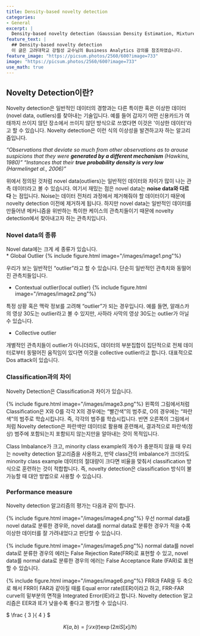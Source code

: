 ```yaml
---
title: Density-based novelty detection
categories: 
- General
excerpt: |
  Density-based novelty detection (Gaussian Density Estimation, Mixture of Gaussian, Kernel Density Estimation, LOF)
feature_text: |
  ## Density-based novelty detection
  이 글은 고려대학교 강필성 교수님의 Business Analytics 강의를 참조하였습니다.
feature_image: "https://picsum.photos/2560/600?image=733"
image: "https://picsum.photos/2560/600?image=733"
use_math: true
---
```


<h2> Novelty Detection이란? </h2> 

Novelty detection은 일반적인 데이터의 경향과는 다른 특이한 혹은 이상한 데이터(novel data, outliers)를 찾아내는 기술입니다. 예를 들어 갑자기 어떤 신용카드가 여태까지 쓰이지 않던 장소에서 쓰이지 않던 방식으로 쓰였다면 이것은 '이상한 데이터'라고 할 수 있습니다. Novelty detection은 이런 식의 이상성을 발견하고자 하는 알고리즘입니다.

<em> “Observations that deviate so much from other observations as to arouse suspicions that they were __generated by a different mechanism__ (Hawkins, 1980)”
“Instances that their __true probability density is very low__ (Harmelinget al., 2006)” </em>

위에서 정의된 것처럼 novel data(outliers)는 일반적인 데이터와 차이가 많이 나는 관측 데이터라고 볼 수 있습니다. 여기서 재밌는 점은 novel data는 __noise data와 다르다__ 는 점입니다. Noise는 데이터 전처리 과정에서 제거해줘야 할 데이터이기 때문에 novelty detection 이전에 제거하게 됩니다. 하지만 novel data는 일반적인 데이터를 만들어낸 메커니즘을 위반하는 특이한 케이스의 관측치들이기 때문에 novelty detection에서 찾아내고자 하는 관측치입니다.

<h3> Novel data의 종류 </h3>
Novel data에는 크게 세 종류가 있습니다. 
<br>
* Global Outlier
{% include figure.html image="/images/image1.png"%}

우리가 보는 일반적인 “outlier”라고 할 수 있습니다. 단순히 일반적인 관측치와 동떨어진 관측치들입니다.

* Contextual outlier(local outlier)
{% include figure.html image="/images/image2.png"%}

특정 상황 혹은 맥락 정보를 고려해 “outlier”가 되는 경우입니다. 예를 들면, 알래스카의 영상 30도는 outlier라고 볼 수 있지만, 사하라 사막의 영상 30도는 outlier가 아닐 수 있습니다.

* Collective outlier

개별적인 관측치들이 outlier가 아니더라도, 데이터의 부분집합이 집단적으로 전체 데이터로부터 동떨어진 움직임이 있다면 이것을 collective outlier라고 합니다. 대표적으로 Dos attack이 있습니다.

<h3> Classification과의 차이 </h3>
Novelty Detection은 Classification과 차이가 있습니다. 

{% include figure.html image="/images/image3.png"%}
왼쪽의 그림에서처럼 Classification은 X와 O를 각각 X의 경우에는 “빨간색”의 범주로, O의 경우에는 “파란색”의 범주로 학습시킵니다. 즉, 각각의 범주를 학습시킵니다.
반면 오른쪽의 그림에서처럼 Novelty detection은 파란색만 데이터로 활용해 훈련해서, 결과적으로 파란색(정상) 범주에 포함되는지 포함되지 않는지만을 알아내는 것이 목적입니다.

Class Imbalance가 크고, minority class example의 개수가 충분하지 않을 때 우리는 novelty detection 알고리즘을 사용하고, 만약 class간의 imbalance가 크더라도 minority class example 데이터의 절대량이 크다면 비율을 맞춰서 classification 방식으로 훈련하는 것이 적합합니다. 즉, novelty detection은 classification 방식이 불가능할 때 대안 방법으로 사용할 수 있습니다.

<h3> Performance measure </h3>
Novelty detection 알고리즘의 평가는 다음과 같이 합니다.

{% include figure.html image="/images/image4.png"%}
우선 normal data를 novel data로 분류한 경우와, novel data를 normal data로 분류한 경우가 적을 수록 이상한 데이터를 잘 가려내었다고 판단할 수 있습니다.

{% include figure.html image="/images/image5.png"%}
normal data를 novel data로 분류한 경우의 에러는 False Rejection Rate(FRR)로 표현할 수 있고, novel data를 normal data로 분류한 경우의 에러는 False Acceptance Rate (FAR)로 표현할 수 있습니다.

{% include figure.html image="/images/image6.png"%}
FRR과 FAR을 두 축으로 해서 FRR이 FAR과 같아질 때를 Equal error rate(EER)이라고 하고, FRR-FAR curve의 밑부분의 면적을 Integrated Error(IE)라고 합니다. Novelty detection 알고리즘은 EER과 IE가 낮을수록 좋다고 평가할 수 있습니다.


$ \frac { 3 }{ 4 } $

$$
K(a,b) = \int \mathcal{D}x(t) \exp(2\pi i S[x]/\hbar)
$$

